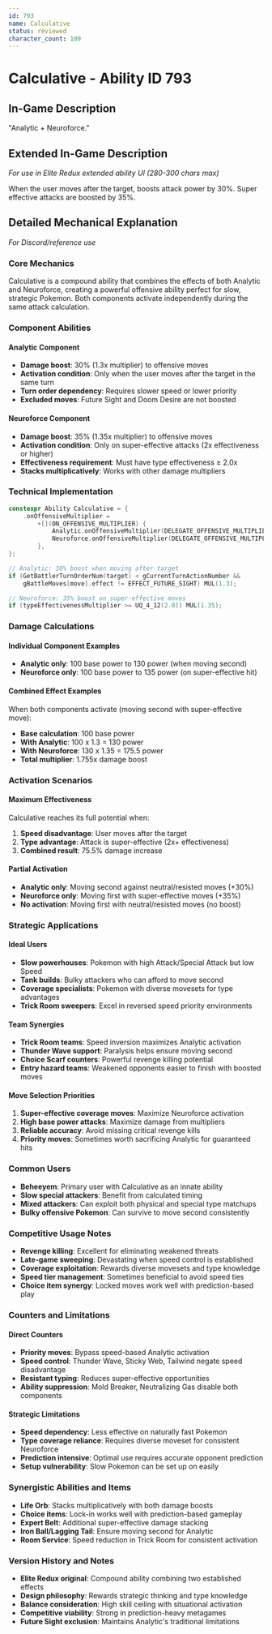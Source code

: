 ```yaml
---
id: 793
name: Calculative
status: reviewed
character_count: 109
---
```


# Calculative - Ability ID 793

## In-Game Description
"Analytic + Neuroforce."

## Extended In-Game Description
*For use in Elite Redux extended ability UI (280-300 chars max)*

When the user moves after the target, boosts attack power by 30%. Super effective attacks are boosted by 35%.

## Detailed Mechanical Explanation
*For Discord/reference use*

### Core Mechanics
Calculative is a compound ability that combines the effects of both Analytic and Neuroforce, creating a powerful offensive ability perfect for slow, strategic Pokemon. Both components activate independently during the same attack calculation.

### Component Abilities

#### Analytic Component
- **Damage boost**: 30% (1.3x multiplier) to offensive moves
- **Activation condition**: Only when the user moves after the target in the same turn
- **Turn order dependency**: Requires slower speed or lower priority
- **Excluded moves**: Future Sight and Doom Desire are not boosted

#### Neuroforce Component  
- **Damage boost**: 35% (1.35x multiplier) to offensive moves
- **Activation condition**: Only on super-effective attacks (2x effectiveness or higher)
- **Effectiveness requirement**: Must have type effectiveness ≥ 2.0x
- **Stacks multiplicatively**: Works with other damage multipliers

### Technical Implementation
```c
constexpr Ability Calculative = {
    .onOffensiveMultiplier =
        +[](ON_OFFENSIVE_MULTIPLIER) {
            Analytic.onOffensiveMultiplier(DELEGATE_OFFENSIVE_MULTIPLIER);
            Neuroforce.onOffensiveMultiplier(DELEGATE_OFFENSIVE_MULTIPLIER);
        },
};

// Analytic: 30% boost when moving after target
if (GetBattlerTurnOrderNum(target) < gCurrentTurnActionNumber && 
    gBattleMoves[move].effect != EFFECT_FUTURE_SIGHT) MUL(1.3);

// Neuroforce: 35% boost on super-effective moves  
if (typeEffectivenessMultiplier >= UQ_4_12(2.0)) MUL(1.35);
```

### Damage Calculations

#### Individual Component Examples
- **Analytic only**: 100 base power to 130 power (when moving second)
- **Neuroforce only**: 100 base power to 135 power (on super-effective hit)

#### Combined Effect Examples
When both components activate (moving second with super-effective move):
- **Base calculation**: 100 base power
- **With Analytic**: 100 x 1.3 = 130 power  
- **With Neuroforce**: 130 x 1.35 = 175.5 power
- **Total multiplier**: 1.755x damage boost

### Activation Scenarios

#### Maximum Effectiveness
Calculative reaches its full potential when:
1. **Speed disadvantage**: User moves after the target
2. **Type advantage**: Attack is super-effective (2x+ effectiveness)
3. **Combined result**: 75.5% damage increase

#### Partial Activation
- **Analytic only**: Moving second against neutral/resisted moves (+30%)
- **Neuroforce only**: Moving first with super-effective moves (+35%)
- **No activation**: Moving first with neutral/resisted moves (no boost)

### Strategic Applications

#### Ideal Users
- **Slow powerhouses**: Pokemon with high Attack/Special Attack but low Speed
- **Tank builds**: Bulky attackers who can afford to move second
- **Coverage specialists**: Pokemon with diverse movesets for type advantages
- **Trick Room sweepers**: Excel in reversed speed priority environments

#### Team Synergies
- **Trick Room teams**: Speed inversion maximizes Analytic activation
- **Thunder Wave support**: Paralysis helps ensure moving second
- **Choice Scarf counters**: Powerful revenge killing potential
- **Entry hazard teams**: Weakened opponents easier to finish with boosted moves

#### Move Selection Priorities
1. **Super-effective coverage moves**: Maximize Neuroforce activation
2. **High base power attacks**: Maximize damage from multipliers  
3. **Reliable accuracy**: Avoid missing critical revenge kills
4. **Priority moves**: Sometimes worth sacrificing Analytic for guaranteed hits

### Common Users
- **Beheeyem**: Primary user with Calculative as an innate ability
- **Slow special attackers**: Benefit from calculated timing
- **Mixed attackers**: Can exploit both physical and special type matchups
- **Bulky offensive Pokemon**: Can survive to move second consistently

### Competitive Usage Notes
- **Revenge killing**: Excellent for eliminating weakened threats
- **Late-game sweeping**: Devastating when speed control is established  
- **Coverage exploitation**: Rewards diverse movesets and type knowledge
- **Speed tier management**: Sometimes beneficial to avoid speed ties
- **Choice item synergy**: Locked moves work well with prediction-based play

### Counters and Limitations

#### Direct Counters
- **Priority moves**: Bypass speed-based Analytic activation
- **Speed control**: Thunder Wave, Sticky Web, Tailwind negate speed disadvantage
- **Resistant typing**: Reduces super-effective opportunities
- **Ability suppression**: Mold Breaker, Neutralizing Gas disable both components

#### Strategic Limitations
- **Speed dependency**: Less effective on naturally fast Pokemon
- **Type coverage reliance**: Requires diverse moveset for consistent Neuroforce
- **Prediction intensive**: Optimal use requires accurate opponent prediction
- **Setup vulnerability**: Slow Pokemon can be set up on easily

### Synergistic Abilities and Items
- **Life Orb**: Stacks multiplicatively with both damage boosts
- **Choice items**: Lock-in works well with prediction-based gameplay
- **Expert Belt**: Additional super-effective damage stacking
- **Iron Ball/Lagging Tail**: Ensure moving second for Analytic
- **Room Service**: Speed reduction in Trick Room for consistent activation

### Version History and Notes
- **Elite Redux original**: Compound ability combining two established effects
- **Design philosophy**: Rewards strategic thinking and type knowledge
- **Balance consideration**: High skill ceiling with situational activation
- **Competitive viability**: Strong in prediction-heavy metagames
- **Future Sight exclusion**: Maintains Analytic's traditional limitations